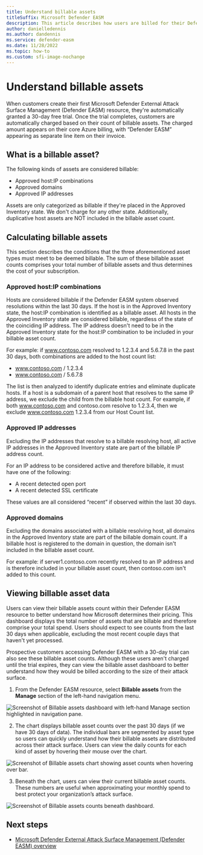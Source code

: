 ```yaml
---
title: Understand billable assets
titleSuffix: Microsoft Defender EASM 
description: This article describes how users are billed for their Defender EASM resource usage, and guides them to the dashboard that displays their counts. 
author: danielledennis
ms.author: dandennis
ms.service: defender-easm
ms.date: 11/28/2022
ms.topic: how-to
ms.custom: sfi-image-nochange
---
```


# Understand billable assets

When customers create their first Microsoft Defender External Attack Surface Management (Defender EASM) resource, they're automatically granted a 30-day free trial. Once the trial completes, customers are automatically charged based on their count of billable assets.   The charged amount appears on their core Azure billing, with “Defender EASM” appearing as separate line item on their invoice.


## What is a billable asset? 

The following kinds of assets are considered billable:  

- Approved host:IP combinations  
- Approved domains 
- Approved IP addresses 
  
  
Assets are only categorized as billable if they're placed in the Approved Inventory state. We don't charge for any other state. Additionally, duplicative host assets are NOT included in the billable asset count.  



## Calculating billable assets 

This section describes the conditions that the three aforementioned asset types must meet to be deemed billable. The sum of these billable asset counts comprises your total number of billable assets and thus determines the cost of your subscription.  



### Approved host:IP combinations

Hosts are considered billable if the Defender EASM system observed resolutions within the last 30 days. If the host is in the Approved Inventory state, the host:IP combination is identified as a billable asset. All hosts in the Approved Inventory state are considered billable, regardless of the state of the coinciding IP address. The IP address doesn't need to be in the Approved Inventory state for the host:IP combination to be included in your billable asset count. 

 
For example: if www.contoso.com resolved to 1.2.3.4 and 5.6.7.8 in the past 30 days, both combinations are added to the host count list: 

- www.contoso.com / 1.2.3.4 
- www.contoso.com / 5.6.7.8 


The list is then analyzed to identify duplicate entries and eliminate duplicate hosts. If a host is a subdomain of a parent host that resolves to the same IP address, we exclude the child from the billable host count. For example, if both www.contoso.com and contoso.com resolve to 1.2.3.4, then we exclude www.contoso.com 1.2.3.4 from our Host Count list. 



### Approved IP addresses 

Excluding the IP addresses that resolve to a billable resolving host, all active IP addresses in the Approved Inventory state are part of the billable IP address count.  
 
For an IP address to be considered active and therefore billable, it must have one of the following:  

- A recent detected open port  
- A recent detected SSL certificate 


These values are all considered “recent” if observed within the last 30 days. 



### Approved domains 

Excluding the domains associated with a billable resolving host, all domains in the Approved Inventory state are part of the billable domain count. If a billable host is registered to the domain in question, the domain isn't included in the billable asset count.  

For example: if server1.contoso.com recently resolved to an IP address and is therefore included in your billable asset count, then contoso.com isn't added to this count.   


## Viewing billable asset data 

Users can view their billable assets count within their Defender EASM resource to better understand how Microsoft determines their pricing. This dashboard displays the total number of assets that are billable and therefore comprise your total spend. Users should expect to see counts from the last 30 days when applicable, excluding the most recent couple days that haven't yet processed.   

Prospective customers accessing Defender EASM with a 30-day trial can also see these billable asset counts. Although these users aren't charged until the trial expires, they can view the billable asset dashboard to better understand how they would be billed according to the size of their attack surface.  
1. From the Defender EASM resource, select **Billable assets** from the **Manage** section of the left-hand navigation menu.


  ![Screenshot of Billable assets dashboard with left-hand Manage section highlighted in navigation pane.](media/billable-1a.png)


2. The chart displays billable asset counts over the past 30 days (if we have 30 days of data). The individual bars are segmented by asset type so users can quickly understand how their billable assets are distributed across their attack surface. Users can view the daily counts for each kind of asset by hovering their mouse over the chart. 

  ![Screenshot of Billable assets chart showing asset counts when hovering over bar.](media/billable-2a.png)


3. Beneath the chart, users can view their current billable asset counts. These numbers are useful when approximating your monthly spend to best protect your organization’s attack surface.  

  ![Screenshot of Billable assets counts beneath dashboard.](media/billable-3.png)


## Next steps 

- [Microsoft Defender External Attack Surface Management (Defender EASM) overview](overview.md)   
